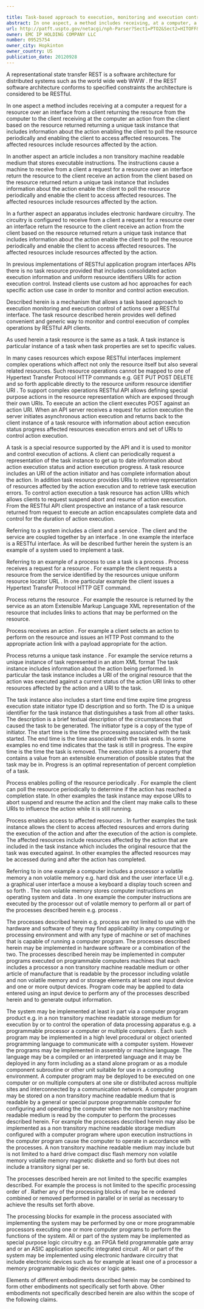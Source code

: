 ```yaml
---

title: Task-based approach to execution, monitoring and execution control of actions
abstract: In one aspect, a method includes receiving, at a computer, a request for a resource over an interface from a client, returning the resource from the computer to the client, receiving, at the computer, an action from the client based on the resource returned, returning a unique task instance that includes information about the action, enabling the client to poll the resource periodically and enabling the client to access affected resources. The affected resources include resources affected by the action.
url: http://patft.uspto.gov/netacgi/nph-Parser?Sect1=PTO2&Sect2=HITOFF&p=1&u=%2Fnetahtml%2FPTO%2Fsearch-adv.htm&r=1&f=G&l=50&d=PALL&S1=09525754&OS=09525754&RS=09525754
owner: EMC IP HOLDING COMPANY LLC
number: 09525754
owner_city: Hopkinton
owner_country: US
publication_date: 20120928
---
```

A representational state transfer REST is a software architecture for distributed systems such as the world wide web WWW . If the REST software architecture conforms to specified constraints the architecture is considered to be RESTful.

In one aspect a method includes receiving at a computer a request for a resource over an interface from a client returning the resource from the computer to the client receiving at the computer an action from the client based on the resource returned returning a unique task instance that includes information about the action enabling the client to poll the resource periodically and enabling the client to access affected resources. The affected resources include resources affected by the action.

In another aspect an article includes a non transitory machine readable medium that stores executable instructions. The instructions cause a machine to receive from a client a request for a resource over an interface return the resource to the client receive an action from the client based on the resource returned return a unique task instance that includes information about the action enable the client to poll the resource periodically and enable the client to access affected resources. The affected resources include resources affected by the action.

In a further aspect an apparatus includes electronic hardware circuitry. The circuitry is configured to receive from a client a request for a resource over an interface return the resource to the client receive an action from the client based on the resource returned return a unique task instance that includes information about the action enable the client to poll the resource periodically and enable the client to access affected resources. The affected resources include resources affected by the action.

In previous implementations of RESTful application program interfaces APIs there is no task resource provided that includes consolidated action execution information and uniform resource identifiers URIs for action execution control. Instead clients use custom ad hoc approaches for each specific action use case in order to monitor and control action execution.

Described herein is a mechanism that allows a task based approach to execution monitoring and execution control of actions over a RESTful interface. The task resource described herein provides well defined convenient and generic way to monitor and control execution of complex operations by RESTful API clients.

As used herein a task resource is the same as a task. A task instance is particular instance of a task when task properties are set to specific values.

In many cases resources which expose RESTful interfaces implement complex operations which affect not only the resource itself but also several related resources. Such resource operations cannot be mapped to one of Hypertext Transfer Protocol HTTP commands e.g. GET PUT POST DELETE and so forth applicable directly to the resource uniform resource identifier URI . To support complex operations RESTful API allows defining special purpose actions in the resource representation which are exposed through their own URIs. To execute an action the client executes POST against an action URI. When an API server receives a request for action execution the server initiates asynchronous action execution and returns back to the client instance of a task resource with information about action execution status progress affected resources execution errors and set of URIs to control action execution.

A task is a special resource supported by the API and it is used to monitor and control execution of actions. A client can periodically request a representation of the task instance to get up to date information about action execution status and action execution progress. A task resource includes an URI of the action initiator and has complete information about the action. In addition task resource provides URIs to retrieve representation of resources affected by the action execution and to retrieve task execution errors. To control action execution a task resource has action URIs which allows clients to request suspend abort and resume of action execution. From the RESTful API client prospective an instance of a task resource returned from request to execute an action encapsulates complete data and control for the duration of action execution.

Referring to a system includes a client and a service . The client and the service are coupled together by an interface . In one example the interface is a RESTful interface. As will be described further herein the system is an example of a system used to implement a task.

Referring to an example of a process to use a task is a process . Process receives a request for a resource . For example the client requests a resource from the service identified by the resources unique uniform resource locator URL . In one particular example the client issues a Hypertext Transfer Protocol HTTP GET command.

Process returns the resource . For example the resource is returned by the service as an atom Extensible Markup Language XML representation of the resource that includes links to actions that may be performed on the resource.

Process receives an action . For example a client selects an action to perform on the resource and issues an HTTP Post command to the appropriate action link with a payload appropriate for the action.

Process returns a unique task instance . For example the service returns a unique instance of task represented in an atom XML format The task instance includes information about the action being performed. In particular the task instance includes a URI of the original resource that the action was executed against a current status of the action URI links to other resources affected by the action and a URI to the task.

The task instance also includes a start time end time expire time progress execution state initiator type ID description and so forth. The ID is a unique identifier for the task instance that distinguishes a task from all other tasks. The description is a brief textual description of the circumstances that caused the task to be generated. The initiator type is a copy of the type of initiator. The start time is the time the processing associated with the task started. The end time is the time associated with the task ends. In some examples no end time indicates that the task is still in progress. The expire time is the time the task is removed. The execution state is a property that contains a value from an extensible enumeration of possible states that the task may be in. Progress is an optimal representation of percent completion of a task.

Process enables polling of the resource periodically . For example the client can poll the resource periodically to determine if the action has reached a completion state. In other examples the task instance may expose URIs to abort suspend and resume the action and the client may make calls to these URIs to influence the action while it is still running.

Process enables access to affected resources . In further examples the task instance allows the client to access affected resources and errors during the execution of the action and after the execution of the action is complete. The affected resources include resources affected by the action that are included in the task instance which includes the original resource that the task was executed against. In other examples the affected resources may be accessed during and after the action has completed.

Referring to in one example a computer includes a processor a volatile memory a non volatile memory e.g. hard disk and the user interface UI e.g. a graphical user interface a mouse a keyboard a display touch screen and so forth . The non volatile memory stores computer instructions an operating system and data . In one example the computer instructions are executed by the processor out of volatile memory to perform all or part of the processes described herein e.g. process .

The processes described herein e.g. process are not limited to use with the hardware and software of they may find applicability in any computing or processing environment and with any type of machine or set of machines that is capable of running a computer program. The processes described herein may be implemented in hardware software or a combination of the two. The processes described herein may be implemented in computer programs executed on programmable computers machines that each includes a processor a non transitory machine readable medium or other article of manufacture that is readable by the processor including volatile and non volatile memory and or storage elements at least one input device and one or more output devices. Program code may be applied to data entered using an input device to perform any of the processes described herein and to generate output information.

The system may be implemented at least in part via a computer program product e.g. in a non transitory machine readable storage medium for execution by or to control the operation of data processing apparatus e.g. a programmable processor a computer or multiple computers . Each such program may be implemented in a high level procedural or object oriented programming language to communicate with a computer system. However the programs may be implemented in assembly or machine language. The language may be a compiled or an interpreted language and it may be deployed in any form including as a stand alone program or as a module component subroutine or other unit suitable for use in a computing environment. A computer program may be deployed to be executed on one computer or on multiple computers at one site or distributed across multiple sites and interconnected by a communication network. A computer program may be stored on a non transitory machine readable medium that is readable by a general or special purpose programmable computer for configuring and operating the computer when the non transitory machine readable medium is read by the computer to perform the processes described herein. For example the processes described herein may also be implemented as a non transitory machine readable storage medium configured with a computer program where upon execution instructions in the computer program cause the computer to operate in accordance with the processes. A non transitory machine readable medium may include but is not limited to a hard drive compact disc flash memory non volatile memory volatile memory magnetic diskette and so forth but does not include a transitory signal per se.

The processes described herein are not limited to the specific examples described. For example the process is not limited to the specific processing order of . Rather any of the processing blocks of may be re ordered combined or removed performed in parallel or in serial as necessary to achieve the results set forth above.

The processing blocks for example in the process associated with implementing the system may be performed by one or more programmable processors executing one or more computer programs to perform the functions of the system. All or part of the system may be implemented as special purpose logic circuitry e.g. an FPGA field programmable gate array and or an ASIC application specific integrated circuit . All or part of the system may be implemented using electronic hardware circuitry that include electronic devices such as for example at least one of a processor a memory programmable logic devices or logic gates.

Elements of different embodiments described herein may be combined to form other embodiments not specifically set forth above. Other embodiments not specifically described herein are also within the scope of the following claims.

